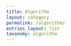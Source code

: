 ```yaml
---
title: Algorithm
layout: category
permalink: /algorithm/
entries_layout: list
taxonomy: algorithm
---
```

